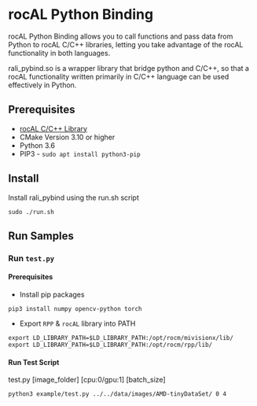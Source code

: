 # rocAL Python Binding

rocAL Python Binding allows you to call functions and pass data from Python to rocAL C/C++ libraries, 
letting you take advantage of the rocAL functionality in both languages. 

rali_pybind.so is a wrapper library that bridge python and C/C++, so that a rocAL functionality 
written primarily in C/C++ language can be used effectively in Python.

## Prerequisites
* [rocAL C/C++ Library](../rocAL#prerequisites)
* CMake Version 3.10 or higher
* Python 3.6 
* PIP3 - `sudo apt install python3-pip`

## Install 
Install rali_pybind using the run.sh script
```
sudo ./run.sh
```

## Run Samples

### Run `test.py`

#### Prerequisites

* Install pip packages
````
pip3 install numpy opencv-python torch
````

* Export `RPP` & `rocAL` library into PATH
```
export LD_LIBRARY_PATH=$LD_LIBRARY_PATH:/opt/rocm/mivisionx/lib/
export LD_LIBRARY_PATH=$LD_LIBRARY_PATH:/opt/rocm/rpp/lib/
```
#### Run Test Script

test.py [image_folder] [cpu:0/gpu:1] [batch_size]

```
python3 example/test.py ../../data/images/AMD-tinyDataSet/ 0 4
```
